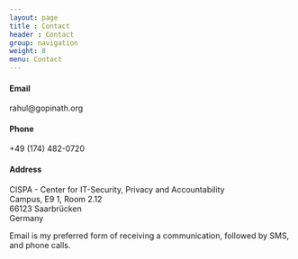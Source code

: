 ```yaml
---
layout: page
title : Contact
header : Contact
group: navigation
weight: 8
menu: Contact
---
```


<h4>Email</h4>
rahul@gopinath.org<br/>

<h4>Phone</h4>
+49 (174) 482-0720

<h4>Address</h4>
CISPA - Center for IT-Security, Privacy and Accountability<br/>
Campus, E9 1, Room 2.12<br/>
66123 Saarbrücken<br/>
Germany<br/>
<p/>
Email is my preferred form of receiving a communication, followed by SMS, and phone calls.

